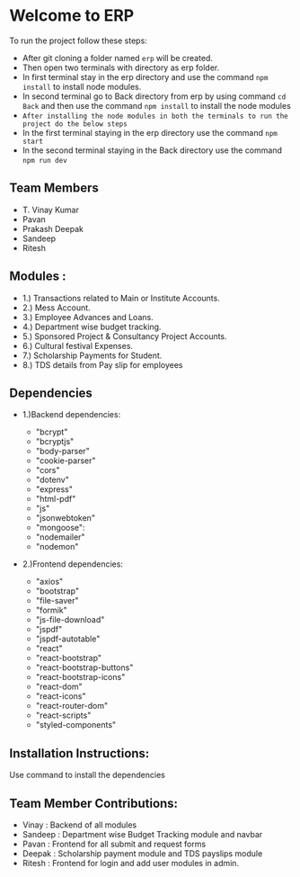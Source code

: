 # Welcome to ERP

To run the project follow these steps:
- After git cloning a folder named `erp` will be created.
- Then open two terminals with directory as erp folder.
- In first terminal stay in the erp directory and use the command `npm install` to install node modules. 
- In second terminal go to Back directory from erp by using command `cd Back` and then use the command `npm install` to install the node modules
- `After installing the node modules in both the terminals to run the project do the below steps`
- In the first terminal staying in the erp directory use the command `npm start`
- In the second terminal staying in the Back directory use the command `npm run dev`



## Team Members
- T. Vinay Kumar
- Pavan
- Prakash Deepak
- Sandeep
- Ritesh

## Modules :
- 1.) Transactions related to Main or Institute Accounts.
- 2.) Mess Account.
- 3.) Employee Advances and Loans.
- 4.) Department wise budget tracking.
- 5.) Sponsored Project & Consultancy Project Accounts.
- 6.) Cultural festival Expenses.
- 7.) Scholarship Payments for Student.
- 8.) TDS details from Pay slip for employees



## Dependencies

- 1.)Backend dependencies: 
    - "bcrypt"
    - "bcryptjs"
    - "body-parser"
    - "cookie-parser"
    - "cors"
    - "dotenv"
    - "express"
    - "html-pdf"
    - "js"
    - "jsonwebtoken"
    - "mongoose": 
    - "nodemailer"
    - "nodemon"

- 2.)Frontend dependencies:
    - "axios"
    - "bootstrap"
    - "file-saver"
    - "formik"
    - "js-file-download"
    - "jspdf"
    - "jspdf-autotable"
    - "react"
    - "react-bootstrap"
    - "react-bootstrap-buttons"
    - "react-bootstrap-icons"
    - "react-dom"
    - "react-icons"
    - "react-router-dom"
    - "react-scripts"
    - "styled-components"



## Installation Instructions:

Use <npm install> command to install the dependencies



## Team Member Contributions:

- Vinay   : Backend of all modules
- Sandeep : Department wise Budget Tracking module and navbar
- Pavan   : Frontend for all submit and request forms
- Deepak  : Scholarship payment module and TDS payslips module
- Ritesh  : Frontend for login and add user modules in admin.

